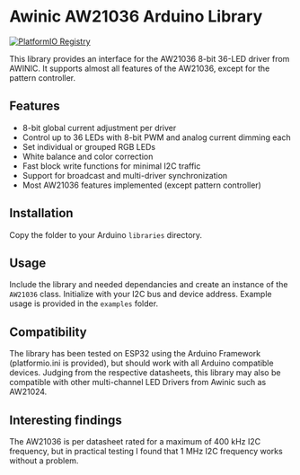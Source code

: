 # Awinic AW21036 Arduino Library
<a href="https://registry.platformio.org/libraries/project-procrastinator/AW21036 Arduino Library"><img src="https://badges.registry.platformio.org/packages/project-procrastinator/library/AW21036 Arduino Library.svg" alt="PlatformIO Registry" /></a>

This library provides an interface for the AW21036 8-bit 36-LED driver from AWINIC. It supports almost all features of the AW21036, except for the pattern controller.

## Features
- 8-bit global current adjustment per driver
- Control up to 36 LEDs with 8-bit PWM and analog current dimming each
- Set individual or grouped RGB LEDs
- White balance and color correction
- Fast block write functions for minimal I2C traffic
- Support for broadcast and multi-driver synchronization
- Most AW21036 features implemented (except pattern controller)

## Installation
Copy the folder to your Arduino `libraries` directory.

## Usage
Include the library and needed dependancies and create an instance of the `AW21036` class. Initialize with your I2C bus and device address. Example usage is provided in the `examples` folder.

## Compatibility
The library has been tested on ESP32 using the Arduino Framework (platformio.ini is provided), but should work with all Arduino compatible devices.
Judging from the respective datasheets, this library may also be compatible with other multi-channel LED Drivers from Awinic such as AW21024. 

## Interesting findings
The AW21036 is per datasheet rated for a maximum of 400 kHz I2C frequency, but in practical testing I found that 1 MHz I2C frequency works without a problem.
